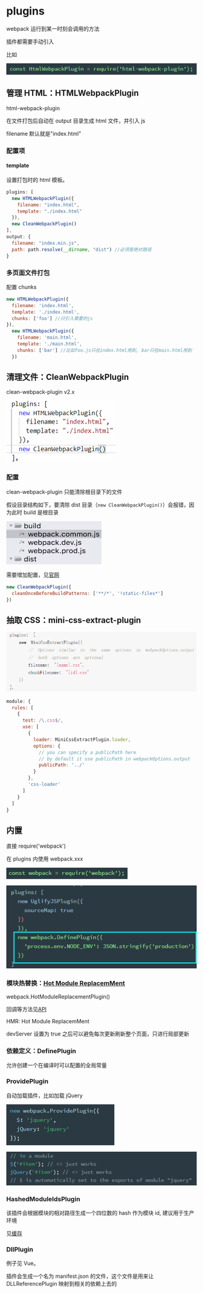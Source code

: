 # plugins

webpack 运行到某一时刻会调用的方法

插件都需要手动引入

比如

![](../images/6dbf7f5ea95762e0327342a7f7f0c58b.png)

## 管理 HTML：HTMLWebpackPlugin

html-webpack-plugin

在文件打包后自动在 output 目录生成 html 文件，并引入 js

filename 默认就是"index.html"

### 配置项

#### template

设置打包时的 html 模板。

```js
plugins: [
  new HTMLWebpackPlugin({
    filename: "index.html",
    template: "./index.html"
  }),
  new CleanWebpackPlugin()
],
output: {
  filename: "index.min.js",
  path: path.resolve(__dirname, "dist") //必须是绝对路径
}
```

### 多页面文件打包

配置 chunks

```js
new HTMLWebpackPlugin({
  filename: 'index.html',
  template: './index.html',
  chunks: ['foo'] //只引入需要的js
}),
  new HTMLWebpackPlugin({
    filename: 'main.html',
    template: './main.html',
    chunks: ['bar'] //比如foo.js只在index.html用到, bar只在main.html用到
  })
```

## 清理文件：CleanWebpackPlugin

clean-webpack-plugin v2.x

![](../images/da8f711aad2da7ecd6c13ef3a815d7f4.png)

### 配置

clean-webpack-plugin 只能清除根目录下的文件

假设目录结构如下，要清除 dist 目录（`new CleanWebpackPlugin()`）会报错，因为此时 build 是根目录

![](../images/0d580715e455c906d3e874cc2db71c85.png)

需要增加配置，见[官网](https://github.com/johnagan/clean-webpack-plugin)

```js
new CleanWebpackPlugin({
  cleanOnceBeforeBuildPatterns: ['**/*', '!static-files*']
})
```

## 抽取 CSS：mini-css-extract-plugin

![](../images/71ebe77c191177643b2da259004f4381.png)

```js
module: {
  rules: [
    {
      test: /\.css$/,
      use: [
        {
          loader: MiniCssExtractPlugin.loader,
          options: {
            // you can specify a publicPath here
            // by default it use publicPath in webpackOptions.output
            publicPath: '../'
          }
        },
        'css-loader'
      ]
    }
  ]
}
```

## 内置

直接 require('webpack')

在 plugins 内使用 webpack.xxx

![](../images/76e4b8bf352423dcb543cbe9b0dd0496.png)

![](../images/bf5fbda9c5de9bb18590d6b7d836987f.png)

### 模块热替换：[Hot Module ReplacemMent](https://webpack.js.org/guides/hot-module-replacement)

webpack.HotModuleReplacementPlugin()

回调等方法见[API](https://webpack.js.org/api/hot-module-replacement)

HMR: Hot Module ReplacemMent

devServer 设置为 true 之后可以避免每次更新刷新整个页面，只进行局部更新

### 依赖定义：DefinePlugin

允许创建一个在编译时可以配置的全局常量

### ProvidePlugin

自动加载插件，比如加载 jQuery

![](../images/ff19f27c563355be0bb217d4d39f7284.png)

![](../images/9024662df6f74161af242ccf9d440798.png)

### HashedModuleIdsPlugin

该插件会根据模块的相对路径生成一个四位数的 hash 作为模块 id, 建议用于生产环境

见[缓存](./10_usage.md#缓存)

### DllPlugin

例子见 Vue。

插件会生成一个名为 manifest.json 的文件，这个文件是用来让 DLLReferencePlugin
映射到相关的依赖上去的
